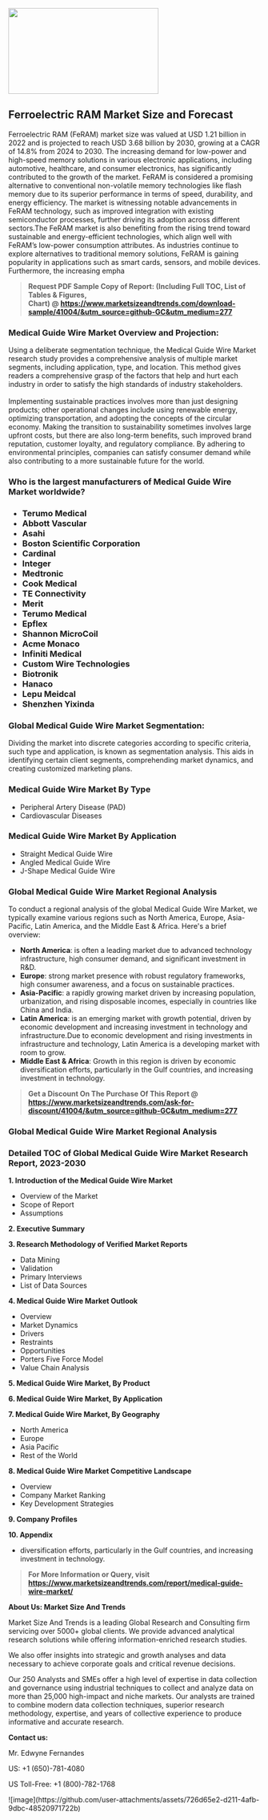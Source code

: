 <p><img class="alignnone size-medium wp-image-20088" src="https://ffe5etoiles.com/wp-content/uploads/2024/12/MST1-300x171.png" alt="" width="300" height="171" /></p><h2>Ferroelectric RAM Market Size and Forecast</h2><p>Ferroelectric RAM (FeRAM) market size was valued at USD 1.21 billion in 2022 and is projected to reach USD 3.68 billion by 2030, growing at a CAGR of 14.8% from 2024 to 2030. The increasing demand for low-power and high-speed memory solutions in various electronic applications, including automotive, healthcare, and consumer electronics, has significantly contributed to the growth of the market. FeRAM is considered a promising alternative to conventional non-volatile memory technologies like flash memory due to its superior performance in terms of speed, durability, and energy efficiency. The market is witnessing notable advancements in FeRAM technology, such as improved integration with existing semiconductor processes, further driving its adoption across different sectors.The FeRAM market is also benefiting from the rising trend toward sustainable and energy-efficient technologies, which align well with FeRAM’s low-power consumption attributes. As industries continue to explore alternatives to traditional memory solutions, FeRAM is gaining popularity in applications such as smart cards, sensors, and mobile devices. Furthermore, the increasing empha</p><blockquote id="" class=""><strong>Request PDF Sample Copy of Report: (Including Full TOC, List of Tables &amp; Figures, Chart)&nbsp;@&nbsp;<strong><a href="https://www.marketsizeandtrends.com/download-sample/41004/&utm_source=github-GC&utm_medium=277" target="_blank">https://www.marketsizeandtrends.com/download-sample/41004/&utm_source=github-GC&utm_medium=277</a></strong></strong></blockquote><h3 id="" class="">Medical Guide Wire Market&nbsp;Overview and Projection:</h3><p id="" class="">Using a deliberate segmentation technique, the Medical Guide Wire Market research study provides a comprehensive analysis of multiple market segments, including application, type, and location. This method gives readers a comprehensive grasp of the factors that help and hurt each industry in order to satisfy the high standards of industry stakeholders. <br /> <br />Implementing sustainable practices involves more than just designing products; other operational changes include using renewable energy, optimizing transportation, and adopting the concepts of the circular economy. Making the transition to sustainability sometimes involves large upfront costs, but there are also long-term benefits, such improved brand reputation, customer loyalty, and regulatory compliance. By adhering to environmental principles, companies can satisfy consumer demand while also contributing to a more sustainable future for the world.</p><h3 id="" class="">Who is the largest manufacturers of&nbsp;Medical Guide Wire Market worldwide?</h3><h3 class=""><p><ul><li>Terumo Medical </li><li> Abbott Vascular </li><li> Asahi </li><li> Boston Scientific Corporation </li><li> Cardinal </li><li> Integer </li><li> Medtronic </li><li> Cook Medical </li><li> TE Connectivity </li><li> Merit </li><li> Terumo Medical </li><li> Epflex </li><li> Shannon MicroCoil </li><li> Acme Monaco </li><li> Infiniti Medical </li><li> Custom Wire Technologies </li><li> Biotronik </li><li> Hanaco </li><li> Lepu Meidcal </li><li> Shenzhen Yixinda</li></ul></p></h3><h3 id="" class="">Global&nbsp;Medical Guide Wire Market Segmentation:</h3><p id="" class="">Dividing the market into discrete categories according to specific criteria, such type and application, is known as segmentation analysis. This aids in identifying certain client segments, comprehending market dynamics, and creating customized marketing plans.</p><h3 id="" class="">Medical Guide Wire Market&nbsp;By Type</h3><p><p><ul><li>Peripheral Artery Disease (PAD)</li><li> Cardiovascular Diseases</p></li></ul></p></p><h3 id="" class="">Medical Guide Wire Market&nbsp;By Application</h3><p class=""><p><ul><li>Straight Medical Guide Wire</li><li> Angled Medical Guide Wire</li><li> J-Shape Medical Guide Wire</li></ul></p></p><h3 id="" class="">Global Medical Guide Wire Market Regional Analysis</h3><p id="" class="">To conduct a regional analysis of the global Medical Guide Wire Market, we typically examine various regions such as North America, Europe, Asia-Pacific, Latin America, and the Middle East &amp; Africa. Here's a brief overview:</p><ul><li><strong>North America</strong>: is often a leading market due to advanced technology infrastructure, high consumer demand, and significant investment in R&amp;D.</li><li><strong>Europe</strong>: strong market presence with robust regulatory frameworks, high consumer awareness, and a focus on sustainable practices.</li><li><strong>Asia-Pacific</strong>: a rapidly growing market driven by increasing population, urbanization, and rising disposable incomes, especially in countries like China and India.</li><li><strong>Latin America</strong>: is an emerging market with growth potential, driven by economic development and increasing investment in technology and infrastructure.Due to economic development and rising investments in infrastructure and technology, Latin America is a developing market with room to grow.</li><li><strong>Middle East &amp; Africa</strong>: Growth in this region is driven by economic diversification efforts, particularly in the Gulf countries, and increasing investment in technology.</li></ul><blockquote id="" class=""><strong>Get a Discount On The Purchase Of This Report @ <strong><a href="https://www.marketsizeandtrends.com/ask-for-discount/41004/&utm_source=github-GC&utm_medium=277" target="_blank">https://www.marketsizeandtrends.com/ask-for-discount/41004/&utm_source=github-GC&utm_medium=277</a></strong></strong></blockquote><h3 id="" class="">Global Medical Guide Wire Market Regional Analysis</h3><h3 id="" class="">Detailed TOC of Global Medical Guide Wire Market Research Report, 2023-2030</h3><p id="" class=""><strong>1. Introduction of the Medical Guide Wire Market</strong></p><ul><li>Overview of the Market</li><li>Scope of Report</li><li>Assumptions</li></ul><p id="" class=""><strong>2. Executive Summary</strong></p><p id="" class=""><strong>3. Research Methodology of Verified Market Reports</strong></p><ul><li>Data Mining</li><li>Validation</li><li>Primary Interviews</li><li>List of Data Sources</li></ul><p id="" class=""><strong>4. Medical Guide Wire Market Outlook</strong></p><ul><li>Overview</li><li>Market Dynamics</li><li>Drivers</li><li>Restraints</li><li>Opportunities</li><li>Porters Five Force Model</li><li>Value Chain Analysis</li></ul><p id="" class=""><strong>5. Medical Guide Wire Market, By Product</strong></p><p id="" class=""><strong>6. Medical Guide Wire Market, By Application</strong></p><p id="" class=""><strong>7. Medical Guide Wire Market, By Geography</strong></p><ul><li>North America</li><li>Europe</li><li>Asia Pacific</li><li>Rest of the World</li></ul><p id="" class=""><strong>8. Medical Guide Wire Market Competitive Landscape</strong></p><ul><li>Overview</li><li>Company Market Ranking</li><li>Key Development Strategies</li></ul><p id="" class=""><strong>9. Company Profiles</strong></p><p id="" class=""><strong>10. Appendix</strong></p><ul><li>diversification efforts, particularly in the Gulf countries, and increasing investment in technology.</li></ul><blockquote id="" class=""><strong>For More Information or Query, visit <strong><strong><a href="https://www.marketsizeandtrends.com/report/medical-guide-wire-market/" target="_blank">https://www.marketsizeandtrends.com/report/medical-guide-wire-market/</a></strong></strong></strong></blockquote><p id="" class=""><strong>About Us: Market Size And Trends</strong></p><p id="" class="">Market Size And Trends is a leading Global Research and Consulting firm servicing over 5000+ global clients. We provide advanced analytical research solutions while offering information-enriched research studies.</p><p id="" class="">We also offer insights into strategic and growth analyses and data necessary to achieve corporate goals and critical revenue decisions.</p><p id="" class="">Our 250 Analysts and SMEs offer a high level of expertise in data collection and governance using industrial techniques to collect and analyze data on more than 25,000 high-impact and niche markets. Our analysts are trained to combine modern data collection techniques, superior research methodology, expertise, and years of collective experience to produce informative and accurate research.</p><p id="" class=""><strong>Contact us:</strong></p><p id="" class="">Mr. Edwyne Fernandes</p><p id="" class="">US: +1 (650)-781-4080</p><p id="" class="">US Toll-Free: +1 (800)-782-1768</p>
![image](https://github.com/user-attachments/assets/726d65e2-d211-4afb-9dbc-48520971722b)
